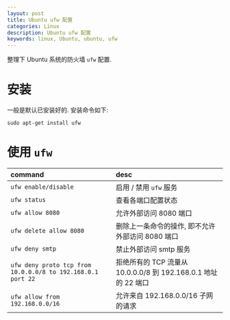 ```yaml
---
layout: post
title: Ubuntu ufw 配置
categories: Linux
description: Ubuntu ufw 配置
keywords: linux, Ubuntu, ubuntu, ufw
---
```


整理下 Ubuntu 系统的防火墙 `ufw` 配置.

# 安装

一般是默认已安装好的. 安装命令如下:

`sudo apt-get install ufw`

# 使用 `ufw`

| command                         | desc |
|:--------------------------------|:------------|
| `ufw enable/disable` | 启用 / 禁用 `ufw` 服务 |
| `ufw status` | 查看各端口配置状态 |
| `ufw allow 8080` | 允许外部访问 8080 端口 |
| `ufw delete allow 8080` | 删除上一条命令的操作, 即不允许外部访问 8080 端口 |
| `ufw deny smtp` | 禁止外部访问 smtp 服务 |
| `ufw deny proto tcp from 10.0.0.0/8 to 192.168.0.1 port 22`| 拒绝所有的 TCP 流量从 10.0.0.0/8 到 192.168.0.1 地址的 22 端口 |
| `ufw allow from 192.168.0.0/16` | 允许来自 192.168.0.0/16 子网的请求 |
